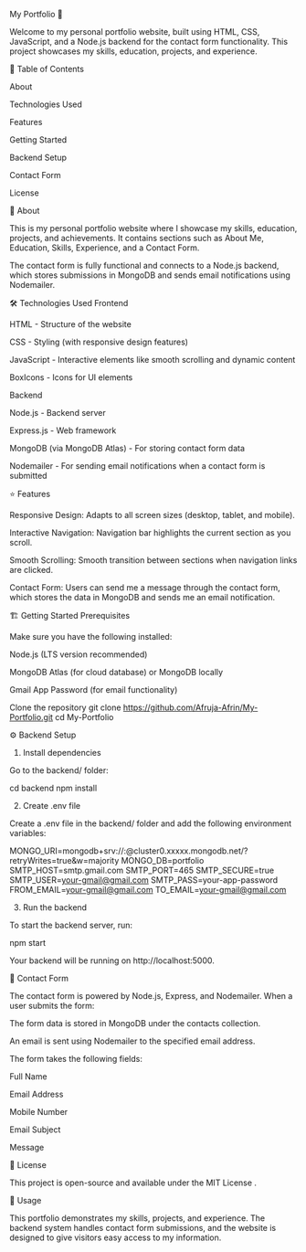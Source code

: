 My Portfolio 🎨

Welcome to my personal portfolio website, built using HTML, CSS, JavaScript, and a Node.js backend for the contact form functionality. This project showcases my skills, education, projects, and experience.

🚀 Table of Contents

About

Technologies Used

Features

Getting Started

Backend Setup

Contact Form

License

💼 About

This is my personal portfolio website where I showcase my skills, education, projects, and achievements. It contains sections such as About Me, Education, Skills, Experience, and a Contact Form.

The contact form is fully functional and connects to a Node.js backend, which stores submissions in MongoDB and sends email notifications using Nodemailer.

🛠️ Technologies Used
Frontend

HTML - Structure of the website

CSS - Styling (with responsive design features)

JavaScript - Interactive elements like smooth scrolling and dynamic content

BoxIcons - Icons for UI elements

Backend

Node.js - Backend server

Express.js - Web framework

MongoDB (via MongoDB Atlas) - For storing contact form data

Nodemailer - For sending email notifications when a contact form is submitted

⭐ Features

Responsive Design: Adapts to all screen sizes (desktop, tablet, and mobile).

Interactive Navigation: Navigation bar highlights the current section as you scroll.

Smooth Scrolling: Smooth transition between sections when navigation links are clicked.

Contact Form: Users can send me a message through the contact form, which stores the data in MongoDB and sends me an email notification.

🏗️ Getting Started
Prerequisites

Make sure you have the following installed:

Node.js (LTS version recommended)

MongoDB Atlas (for cloud database) or MongoDB locally

Gmail App Password (for email functionality)

Clone the repository
git clone https://github.com/Afruja-Afrin/My-Portfolio.git
cd My-Portfolio

⚙️ Backend Setup
1. Install dependencies

Go to the backend/ folder:

cd backend
npm install

2. Create .env file

Create a .env file in the backend/ folder and add the following environment variables:

MONGO_URI=mongodb+srv://<username>:<password>@cluster0.xxxxx.mongodb.net/?retryWrites=true&w=majority
MONGO_DB=portfolio
SMTP_HOST=smtp.gmail.com
SMTP_PORT=465
SMTP_SECURE=true
SMTP_USER=your-gmail@gmail.com
SMTP_PASS=your-app-password
FROM_EMAIL=your-gmail@gmail.com
TO_EMAIL=your-gmail@gmail.com

3. Run the backend

To start the backend server, run:

npm start


Your backend will be running on http://localhost:5000.

📩 Contact Form

The contact form is powered by Node.js, Express, and Nodemailer. When a user submits the form:

The form data is stored in MongoDB under the contacts collection.

An email is sent using Nodemailer to the specified email address.

The form takes the following fields:

Full Name

Email Address

Mobile Number

Email Subject

Message

📜 License

This project is open-source and available under the MIT License
.

📍 Usage

This portfolio demonstrates my skills, projects, and experience. The backend system handles contact form submissions, and the website is designed to give visitors easy access to my information.
